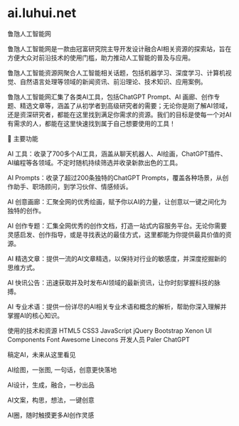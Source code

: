 # ai.luhui.net

鲁虺人工智能网

鲁虺人工智能网是一款由冠富研究院主导开发设计融合AI相关资源的探索站，旨在方便大众对前沿技术的使用门槛，助力推动人工智能的普及与应用。

鲁虺人工智能资源网聚合人工智能相关话题，包括机器学习、深度学习、计算机视觉、自然语言处理等领域的新闻资讯、前沿理论、技术知识、应用案例。

鲁虺人工智能网汇集了各类AI工具，包括ChatGPT Prompt、AI 画廊、创作专题、精选文章等，涵盖了从初学者到高级研究者的需要；无论你是刚了解AI领域，还是资深研究者，都能在这里找到满足你需求的资源。我们的目标是使每一个对AI有需求的人，都能在这里快速找到属于自己想要使用的工具！



📝 主要功能

‪AI 工具：收录了700多个AI工具，涵盖从聊天机器人、AI绘画，ChatGPT插件、AI编程等各领域。不定时随机持续筛选并收录新款出色的工具。

‪AI Prompts：收录了超过200条独特的ChatGPT Prompts，覆盖各种场景，从创作助手、职场顾问，到学习伙伴、情感倾诉。

‪AI 创意画廊：汇聚全网的优秀绘画，赋予你以AI的力量，让创意以一键之间化为独特的创作。

‪AI 创作专题：汇集全网优秀的创作文档，打造一站式内容服务平台。无论你需要灵感启发、创作指导，或是寻找表达的最佳方式，这里都能为你提供最具价值的资源。

‪AI 精选文章：提供一流的AI文章精选，以保持对行业的敏感度，并深度挖掘新的思维方式。

‪‪AI 快讯公告：迅速获取并及时发布AI领域的最新资讯，让你时刻掌握科技的脉搏。

‪AI 专业术语：提供一份详尽的AI相关专业术语和概念的解析，帮助你深入理解并掌握AI的核心知识。




使用的技术和资源
HTML5
CSS3
JavaScript
jQuery
Bootstrap
Xenon UI Components
Font Awesome
Linecons
开发人员
Paler
ChatGPT

稿定AI，未来从这里看见


AI绘图，一张图, 一句话，创意更快落地


AI设计，生成，融合，一秒出品


AI文案，构思，想法，一键创意


AI圈，随时触摸更多AI创作灵感











